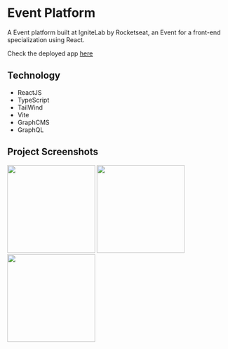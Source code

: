 # Event Platform

A Event platform built at IgniteLab by Rocketseat, an Event for a front-end specialization using React.

Check the deployed app <a href="https://ignite-lab-event-platform-five.vercel.app/" target="_blank">here</a>

## Technology

* ReactJS
* TypeScript
* TailWind
* Vite
* GraphCMS
* GraphQL 

## Project Screenshots

  <img style="height: 200px" src=""/>
  <img style="height: 200px" src=""/>
  <img style="height: 200px" src=""/>


